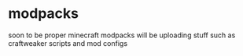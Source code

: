 # modpacks
soon to be proper minecraft modpacks
will be uploading stuff such as craftweaker scripts and mod configs

